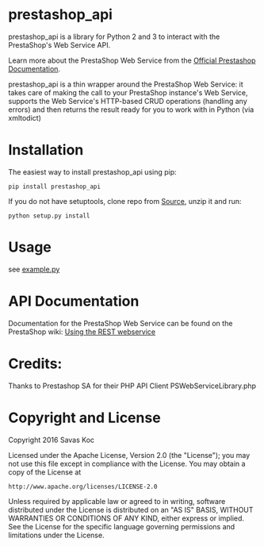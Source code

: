 prestashop_api
==============

prestashop_api is a library for Python 2 and 3 to interact with the PrestaShop's Web Service API.

Learn more about the PrestaShop Web Service from the [Official Prestashop Documentation].

prestashop_api is a thin wrapper around the PrestaShop Web Service:
it takes care of making the call to your PrestaShop instance's Web Service,
supports the Web Service's HTTP-based CRUD operations (handling any errors)
and then returns the result ready for you to work with in Python (via xmltodict)


Installation
============

The easiest way to install prestashop_api using pip:

    pip install prestashop_api

If you do not have setuptools, clone repo from [Source], unzip it and run:

    python setup.py install


Usage
=====

see [example.py]

API Documentation
=================

Documentation for the PrestaShop Web Service can be found on the
PrestaShop wiki: [Using the REST webservice]


Credits:
========

Thanks to Prestashop SA for their PHP API Client PSWebServiceLibrary.php


Copyright and License
=====================

Copyright 2016 Savas Koc

Licensed under the Apache License, Version 2.0 (the "License");
you may not use this file except in compliance with the License.
You may obtain a copy of the License at

    http://www.apache.org/licenses/LICENSE-2.0

Unless required by applicable law or agreed to in writing, software
distributed under the License is distributed on an "AS IS" BASIS,
WITHOUT WARRANTIES OR CONDITIONS OF ANY KIND, either express or implied.
See the License for the specific language governing permissions and
limitations under the License.


[Official Prestashop Documentation]: http://doc.prestashop.com/display/PS16/Using+the+REST+webservice
[Using the REST webservice]: http://doc.prestashop.com/display/PS16/Using+the+REST+webservice
[Source]: https://github.com/savaskoc/prestashop_api
[example.py]: example.py
